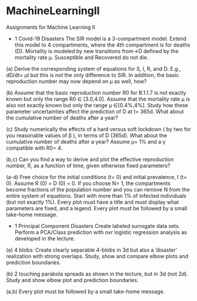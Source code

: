 # MachineLearningII
Assignments for Machine Learning II

* 1 Covid-19 Disasters
The SIR model is a 3-compartment model. Extend this model to 4 compartments, where the 4th compartment is for deaths (D). Mortality is modeled by new transitions from→D defined by the mortality rate μ. Susceptible and Recovered do not die.

(a) Derive the corresponding system of equations for S, I, R, and D. E.g., dD/dt= μI but this is not the only difference to SIR. In addition, the basic reproduction number may now depend on μ as well, how?

(b) Assume that the basic reproduction number R0 for B.1.1.7 is not exactly known but only the range R0 ∈ [3.0,4.0]. Assume that the mortality rate μ is also not exactly known but only the range μ ∈[0.4%,4%]. Study how these parameter uncertainties affect the prediction of D at t= 365d. What about the cumulative number of deaths after a year?

(c) Study numerically the effects of a hard versus soft lockdown ( by two for you reasonable values of β ), in terms of D (365d). What about the cumulative number of deaths after a year? Assume μ= 1% and a γ compatible with R0= 4.

(b,c) Can you find a way to derive and plot the effective reproduction number, R, as a function of time, given otherwise fixed parameters?

(a-d) Free choice for the initial conditions (t= 0) and initial prevalence, I (t= 0). Assume R (0) = D (0) = 0. If you choose N= 1, the compartments become fractions of the population number and you can remove N from the entire system of equations. Start with more than 1% of infected individuals (but not exactly 1%). Every plot must have a title and must display what parameters are fixed, and a legend. Every plot must be followed by a small take-home message.

* 1 Principal Component Disasters
Create labeled surrogate data sets. Perform a PCA/Class prediction with ovr logistic regression analysis as developed in the lecture.

(a) 4 blobs: Create clearly separable 4-blobs in 3d but also a ’disaster' realization with strong overlaps. Study, show and compare elbow plots and prediction boundaries.

(b) 2 touching parabola spreads as shown in the lecture, but in 3d (not 2d). Study and show elbow plot and prediction boundaries.

(a,b) Every plot must be followed by a small take-home message.
